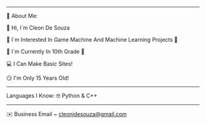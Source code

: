 ************************************************************

🌺 About Me:

👋 Hi, I`m Cleon De Souza

👀 I`m Interested In Game Machine And Machine Learning Projects 👀

🌱 I`m Currently In 10th Grade 🌱

💻 I Can Make Basic Sites! 

😏 I'm Only 15 Years Old!

************************************************************

Languages I Know:
🤓 Python & C++

************************************************************

✉️ Business Email ~ cleonjdesouza@gmail.com

